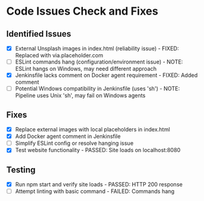# Code Issues Check and Fixes

## Identified Issues
- [x] External Unsplash images in index.html (reliability issue) - FIXED: Replaced with via.placeholder.com
- [ ] ESLint commands hang (configuration/environment issue) - NOTE: ESLint hangs on Windows, may need different approach
- [x] Jenkinsfile lacks comment on Docker agent requirement - FIXED: Added comment
- [ ] Potential Windows compatibility in Jenkinsfile (uses 'sh') - NOTE: Pipeline uses Unix 'sh', may fail on Windows agents

## Fixes
- [x] Replace external images with local placeholders in index.html
- [x] Add Docker agent comment in Jenkinsfile
- [ ] Simplify ESLint config or resolve hanging issue
- [x] Test website functionality - PASSED: Site loads on localhost:8080

## Testing
- [x] Run npm start and verify site loads - PASSED: HTTP 200 response
- [ ] Attempt linting with basic command - FAILED: Commands hang
